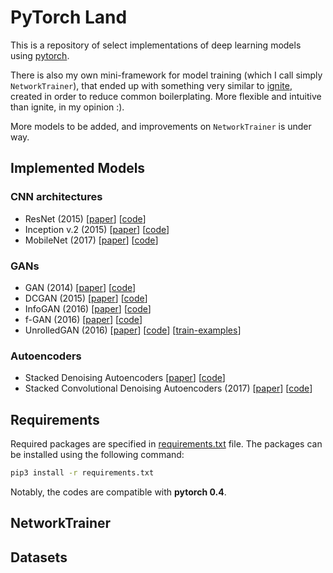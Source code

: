 # PyTorch Land

This is a repository of select implementations of deep learning models using [pytorch](https://pytorch.org/). 

There is also my own mini-framework for model training 
(which I call simply `NetworkTrainer`), that ended up with 
something very similar to [ignite](https://pytorch.org/ignite/), 
created in order to reduce common boilerplating.
More flexible and intuitive than ignite, in my opinion :).

More models to be added, and improvements on `NetworkTrainer` is under way.

## Implemented Models

### CNN architectures
- ResNet (2015) [[paper](https://arxiv.org/abs/1512.03385)] [[code](https://github.com/deNsuh/pytorch-land/tree/master/resnet)] 
- Inception v.2 (2015) [[paper](https://arxiv.org/abs/1512.00567)] [[code](https://github.com/deNsuh/pytorch-land/tree/master/inception)]
- MobileNet (2017) [[paper](https://arxiv.org/abs/1704.04861)] [[code](https://github.com/deNsuh/pytorch-land/tree/master/mobilenet)]

### GANs
- GAN (2014) [[paper](https://papers.nips.cc/paper/5423-generative-adversarial-nets.pdf)] [[code](https://github.com/deNsuh/pytorch-land/tree/master/gan)]
- DCGAN (2015) [[paper](https://arxiv.org/abs/1511.06434)] [[code](https://github.com/deNsuh/pytorch-land/tree/master/dcgan)]
- InfoGAN (2016) [[paper](https://arxiv.org/pdf/1606.03657.pdf)] [[code](https://github.com/deNsuh/pytorch-land/tree/master/infogan)]
- f-GAN (2016) [[paper](https://arxiv.org/abs/1606.00709)] [[code](https://github.com/deNsuh/pytorch-land/tree/master/fgan)]
- UnrolledGAN (2016) [[paper](https://arxiv.org/abs/1611.02163)] [[code](https://github.com/deNsuh/pytorch-land/tree/master/unrolled_gan)] [[train-examples](https://github.com/deNsuh/pytorch-land/blob/master/unrolled_gan/unrolledgan_train_results.ipynb)]

### Autoencoders
- Stacked Denoising Autoencoders [[paper](https://www.iro.umontreal.ca/~vincentp/Publications/denoising_autoencoders_tr1316.pdf)] [[code](https://github.com/deNsuh/pytorch-land/tree/master/sdae)]
- Stacked Convolutional Denoising Autoencoders (2017) [[paper](https://mediatum.ub.tum.de/doc/1381852/54858742554.pdf)] [[code](https://github.com/deNsuh/pytorch-land/tree/master/schmidt_sda)]

## Requirements

Required packages are specified in [requirements.txt](https://github.com/deNsuh/pytorch-land/blob/master/requirements.txt)
file. The packages can be installed using the following command:

```bash
pip3 install -r requirements.txt
```

Notably, the codes are compatible with **pytorch 0.4**.

## NetworkTrainer

## Datasets
